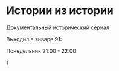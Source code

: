 # Истории из истории

Документальный исторический сериал

Выходил в январе 91:

Понедельник 21:00 - 22:00

1
